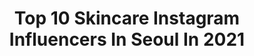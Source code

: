 ---
title: Top 10 Skincare Instagram Influencers In Seoul In 2021
description: >-
  Find top skincare Instagram influencers in Seoul in 2021. Most popular hashtags: #skincare #kbeauty #seoul #makeup.
platform: Instagram
hits: 11
text_top: Identify the top-rated Instagram influencers on inBeat.
text_bottom: Our platform aggregates 11 Instagram influencers like this in Seoul, South Korea for you to pitch.
profiles:
  - username: "come2david"
    fullname: >-
      정준구
    bio: >-
      ⚡️브이크림 2차 OPEN⚡️한정수량⬇️⬇️⬇️
    location: "South Korea"
    followers: 289638
    engagement: 264
    commentsToLikes: 0.006728
    id: ck0w1k4lvjqz90i19vph5do8v
    verified: false
    hashtags: "#preweddingphoto, #kbrandlive, #makeup, #kwedding"
  - username: "d2nasoaring"
    fullname: >-
      Dina 디나 Mujanović
    bio: >-
      🇧🇦 🇺🇸 Bosnian-American in Seoul 🌜Actress 배우 🐙 dancer, yogi 🦖 Youtuber
    location: "South Korea"
    followers: 7855
    engagement: 1165
    commentsToLikes: 0.068807
    id: ck6tvpzpwnm7r0j718srk9qrl
    verified: false
    hashtags: "#skincare, #skincarereview, #koreanbeauty, #kbeauty"
  - username: "lapaisible_ss"
    fullname: >-
      라파지블 플로리스트 자매 Florist sisters
    bio: >-
      플라워 디자인 라파지블 Florist @lapaisible_sh @lapaisible_sm KakaoID : lapaisible 2, Ogin 3-gil, Jongno-gu, Seoul, Korea 02 734 1205 lapaisibleflower@gmail.com
    location: "South Korea"
    followers: 34928
    engagement: 199
    commentsToLikes: 0.021245
    id: ck14grffa6ndm0i190n7yseu8
    verified: false
    hashtags: "#lapaisibleflower, #florist, #lapaisible, #advancednightrepair"
  - username: "teoyang"
    fullname: >-
      Teo Yang 양태오
    bio: >-
      TeoYang Design Studio & EATH Library Skincare for work please contact teoyang.studio@gmail.com
    location: "South Korea"
    followers: 76498
    engagement: 195
    commentsToLikes: 0.014059
    id: ck5zwlc7j6brv0i145d16j0s3
    verified: false
    hashtags: "#ugorondinone, #loeweperfumes, #offwhite, #bonestfurniture"
  - username: "darcie.j"
    fullname: >-
      달씨 Darcie
    bio: >-
      ✨SEOUL, KOREA ✨TFLHS 21th ✨SKKU ‘20
    location: "South Korea"
    followers: 51871
    engagement: 1818
    commentsToLikes: 0.006522
    id: ckap7h5ock20k0i78d0s1zjv7
    verified: false
    hashtags: "#seoul, #korea, #skku, #sungkyunkwan"
  - username: "morganalisonstewart"
    fullname: >-
      Morgan
    bio: >-
      Korean + American ✨ 550,000+ on The Beauty Breakdown Channel ✨Official Instagram ✨ moegeebear on Twitch ✨👇🎥 #thebeautybreakdown
    location: "South Korea"
    followers: 78072
    engagement: 228
    commentsToLikes: 0.014175
    id: ck55j9taqwl0x0i11n9d4lden
    verified: false
    hashtags: "#kbeauty, #koreanskincare, #skincare, #koreanbeauty"
  - username: "welcometothepanoptico"
    fullname: >-
      세바 ~ (SHIPPO-YO) 📽️
    bio: >-
      [국] ing . . [×] S to the N #TRASH [위치] 서울
    location: "South Korea"
    followers: 56436
    engagement: 1357
    commentsToLikes: 0.011777
    id: ck5pw4bzyl1bn0i11a94fpj2o
    verified: false
    hashtags: "#vsco, #life, #snow, #summer"
  - username: "hanna.co.kr"
    fullname: >-
      Hanna Kim 김한나
    bio: >-
      아나운서 / 성우 / 행사MC / 릴리맘 TV Presenter Radio DJ 📻 @thescoop1013 Voice Actress 2018 Pyeongchang Olympics MC 2018 Winter Paralympics MC 🌸🌼🌺
    location: "South Korea"
    followers: 18777
    engagement: 321
    commentsToLikes: 0.016405
    id: ck5zm77ftm18b0i145hym7m16
    verified: false
    hashtags: "#brunch, #work, #dogsofinstagram, #radio"
  - username: "2.rosie"
    fullname: >-
      Rosie
    bio: >-
      
    location: "South Korea"
    followers: 13991
    engagement: 414
    commentsToLikes: 0.020267
    id: ckaoznypgmmcz0i783rrvts5o
    verified: false
    hashtags: "#newvideo, #seoul, #vlog, #linkinbio"
  - username: "funskincare"
    fullname: >-
      Claudia Christin
    bio: >-
      MBBS, Dermatology Ph.D. 🇲🇨 - 🇰🇷 . More link and articles down below✨
    location: "South Korea"
    followers: 78629
    engagement: 356
    commentsToLikes: 0.034453
    id: ck0u2jw7601hw0i19mynry23z
    verified: false
    hashtags: "#selfcare, #skinstagram, #selflove, #instaskin"
---